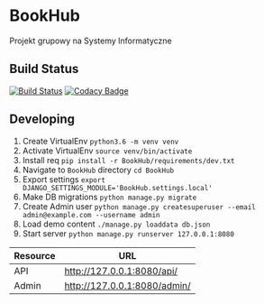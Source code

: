 # BookHub
Projekt grupowy na Systemy Informatyczne

## Build Status
[![Build Status](https://travis-ci.org/rogemus/BookHub.svg?branch=master)](https://travis-ci.org/rogemus/BookHub)
[![Codacy Badge](https://api.codacy.com/project/badge/Grade/6b5bb5d7d87942baab6b4231d272e296)](https://www.codacy.com/app/rogemus/BookHub?utm_source=github.com&amp;utm_medium=referral&amp;utm_content=rogemus/BookHub&amp;utm_campaign=Badge_Grade)

## Developing
1. Create VirtualEnv ```python3.6 -m venv venv```
2. Activate VirtualEnv ```source venv/bin/activate```
3. Install req ```pip install -r BookHub/requirements/dev.txt```
4. Navigate to ```BookHub``` directory ```cd BookHub```
5. Export settings ```export DJANGO_SETTINGS_MODULE='BookHub.settings.local'```
6. Make DB migrations ```python manage.py migrate```
7. Create Admin user ```python manage.py createsuperuser --email admin@example.com --username admin```
8. Load demo content ```./manage.py loaddata db.json```
9. Start server ```python manage.py runserver 127.0.0.1:8080```

Resource | URL
--- | ---
API|http://127.0.0.1:8080/api/
Admin|http://127.0.0.1:8080/admin/


